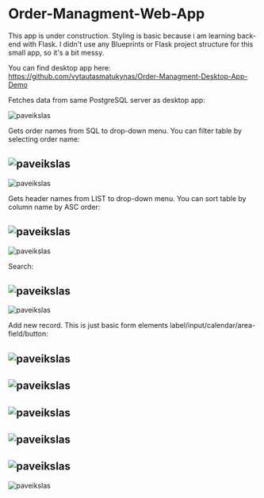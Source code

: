 # Order-Managment-Web-App
This app is under construction. Styling is basic because i am learning back-end with Flask. I didn't use any Blueprints or Flask project structure for this small app, so it's a bit messy.

You can find desktop app here: https://github.com/vytautasmatukynas/Order-Managment-Desktop-App-Demo

Fetches data from same PostgreSQL server as desktop app:

![paveikslas](https://user-images.githubusercontent.com/51360361/236687746-37bf7d29-e420-468e-a232-51fe2cea75b1.png)

Gets order names from SQL to drop-down menu. You can filter table by selecting order name:

![paveikslas](https://user-images.githubusercontent.com/51360361/236687818-616baf3e-1c37-4b1f-aa97-749285abd1f1.png)
--------------------
![paveikslas](https://user-images.githubusercontent.com/51360361/236687847-ddd5ae8a-d6ea-45ad-bd01-dfe313a71819.png)

Gets header names from LIST to drop-down menu. You can sort table by column name by ASC order:

![paveikslas](https://user-images.githubusercontent.com/51360361/236687912-d51c0964-629e-45bf-bb50-aa7c37fd2b29.png)
--------------------
![paveikslas](https://user-images.githubusercontent.com/51360361/236687923-88eb198f-81a3-4e0e-9ca8-a68612b0ef60.png)

Search:

![paveikslas](https://user-images.githubusercontent.com/51360361/236688863-03acec86-7c65-4da9-a012-e6fd2d1186c6.png)
--------------------
![paveikslas](https://user-images.githubusercontent.com/51360361/236688881-66713349-3603-422f-9ff3-99ac74d3ad64.png)

Add new record. This is just basic form elements label/input/calendar/area-field/button:

![paveikslas](https://github.com/vytautasmatukynas/Order-Managment-Web-App/assets/51360361/693f2100-a815-4098-90cc-77458a4c3295)
--------------------
![paveikslas](https://github.com/vytautasmatukynas/Order-Managment-Web-App/assets/51360361/f9311369-999b-492b-92ea-6b095c83a773)
--------------------
![paveikslas](https://github.com/vytautasmatukynas/Order-Managment-Web-App/assets/51360361/9c875f38-bf5f-4d0c-8062-47ab1974abc2)
--------------------
![paveikslas](https://github.com/vytautasmatukynas/Order-Managment-Web-App/assets/51360361/5ee6047a-1977-47c8-a184-4af9b1cc6d57)
--------------------
![paveikslas](https://github.com/vytautasmatukynas/Order-Managment-Web-App/assets/51360361/a73dc40e-11ce-4c9e-aa75-5e638e588827)
--------------------
![paveikslas](https://github.com/vytautasmatukynas/Order-Managment-Web-App/assets/51360361/56229c29-69d7-4251-9490-2e96375acf38)


